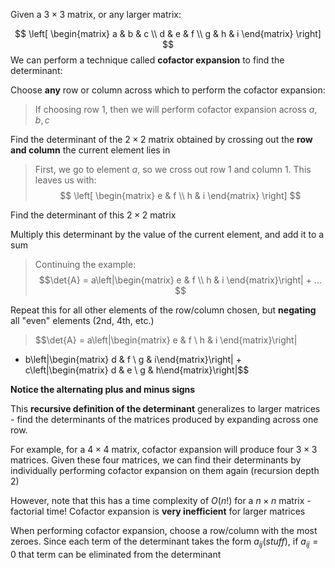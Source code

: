 Given a $3\times 3$ matrix, or any larger matrix:

$$
\left[
\begin{matrix}
a & b & c \\
d & e & f \\
g & h & i
\end{matrix}
\right]
$$
We can perform a technique called **cofactor expansion** to find the determinant:

Choose **any** row or column across which to perform the cofactor expansion:

> If choosing row 1, then we will perform cofactor expansion across $a, b, c$

Find the determinant of the $2 \times 2$ matrix obtained by crossing out the **row and column** the current element lies in

> First, we go to element $a$, so we cross out row 1 and column 1. This leaves us with:
> $$ \left[ \begin{matrix} e & f \\ h & i  \end{matrix} \right] $$

Find the determinant of this $2 \times 2$ matrix

Multiply this determinant by the value of the current element, and add it to a sum

> Continuing the example:
> $$\det{A} = a\left|\begin{matrix} e & f \\ h & i \end{matrix}\right| + ... $$


Repeat this for all other elements of the row/column chosen, but **negating** all "even" elements (2nd, 4th, etc.)

> $$\det{A} = a\left|\begin{matrix} e & f \\ h & i \end{matrix}\right| 
 - b\left|\begin{matrix} d & f \\ g & i\end{matrix}\right| + c\left|\begin{matrix} d & e \\ g & h\end{matrix}\right|$$

**Notice the alternating plus and minus signs**

This **recursive definition of the determinant** generalizes to larger matrices - find the determinants of the matrices produced by expanding across one row.

For example, for a $4 \times 4$ matrix, cofactor expansion will produce four $3 \times 3$ matrices. Given these four matrices, we can find their determinants by individually performing cofactor expansion on them again (recursion depth 2)

However, note that this has a time complexity of $O(n!)$ for a $n\times n$ matrix - factorial time! Cofactor expansion is **very inefficient** for larger matrices

When performing cofactor expansion, choose a row/column with the most zeroes. Since each term of the determinant takes the form $a_{ij}(stuff)$, if $a_{ij}=0$ that term can be eliminated from the determinant